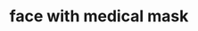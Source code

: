 ---
layout: smileys&people
title: face with medical mask
emoji: face_with_medical_mask
permalink: 😷.html
---